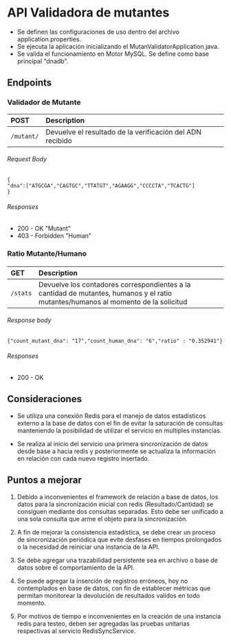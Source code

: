 # API Validadora de mutantes

* Se definen las configuraciones de uso dentro del archivo application.properties.
* Se ejecuta la aplicación inicializando el MutanValidatorApplication.java.
* Se valida el funcionamiento en Motor MySQL. Se define como base principal "dnadb".

## Endpoints


### Validador de Mutante

| POST                     | Description                       |
|:----------------------------|:----------------------------------|
| `/mutant/`      | Devuelve el resultado de la verificación del ADN recibido |


###### Request Body
    
    {
    "dna":["ATGCGA","CAGTGC","TTATGT","AGAAGG","CCCCTA","TCACTG"]
    }
    
###### Responses
* 200 - OK "Mutant"
* 403 - Forbidden "Human"



### Ratio Mutante/Humano

####
| GET                     | Description                       |
|:----------------------------|:----------------------------------|
| `/stats`| Devuelve los contadores correspondientes a la cantidad de mutantes, humanos y el ratio mutantes/humanos al momento de la solicitud |


###### Response body
    {"count_mutant_dna": "17","count_human_dna": "6","ratio" : "0.352941"}
    
###### Responses

* 200 - OK

## Consideraciones

*  Se utiliza una conexión Redis para el manejo de datos estadísticos externo a la base de datos con el fin de evitar la saturación de consultas manteniendo la posibilidad de utilizar el servicio en multiples instancias.
    
*  Se realiza al inicio del servicio una primera sincronización de datos desde base a hacia redis y posteriormente se actualiza la información en relación con cada nuevo registro insertado.
    
## Puntos a mejorar

1. Debido a inconvenientes el framework de relación a base de datos, los datos para la sincronización inicial con redis (Resultado/Cantidad) 
    se consiguen mediante dos consultas separadas. Esto debe ser unificado a una sola consulta que arme el objeto para la sincronización.
    
2. A fin de mejorar la consistencia estadística, se debe crear un proceso de sincronización periódica 
    que evite desfases en tiempos prolongados o la necesidad de reiniciar una instancia de la API.
    
3. Se debe agregar una trazabilidad persistente sea en archivo o base de datos sobre el comportamiento de la API.

4. Se puede agregar la inserción de registros erróneos, hoy no contemplados en base de datos, con fin de establecer métricas que permitan monitorear la devolución de resultados validos en todo momento.

5. Por motivos de tiempo e inconvenientes en la creación de una instancia redis para testeo, deben ser agregadas las pruebas unitarias respectivas al servicio RedisSyncService.
